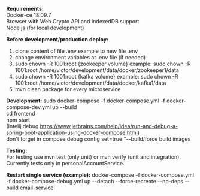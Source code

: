 **Requirements:**  
Docker-ce 18.09.7  
Browser with Web Crypto API and IndexedDB support  
Node js (for local development)

**Before development/production deploy:**
1) clone content of file .env.example to new file .env 
2) change environment variables at .env file (if needed)
3) sudo chown -R 1001:root {zookeeper volume}
example: sudo chown -R 1001:root /home/victor/development/data/docker/zookeeper1/data
4) sudo chown -R 1001:root {kafka volume}
example: sudo chown -R 1001:root /home/victor/development/data/docker/kafka1/data
5) mvn clean package for every microservice

**Development:** 
sudo docker-compose -f docker-compose.yml -f docker-compose-dev.yml up --build  
cd frontend  
npm start  
(Intelij debug https://www.jetbrains.com/help/idea/run-and-debug-a-spring-boot-application-using-docker-compose.html)  
don't forget in compose debug config set=true "--build/force build images

**Testing:**  
For testing use mvn test (only unit) or mvn verify (unit and integration). Currently tests only in personalAccountService.

**Restart single service (example):**
docker-compose -f docker-compose.yml -f docker-compose-debug.yml up --detach --force-recreate --no-deps --build email-service

